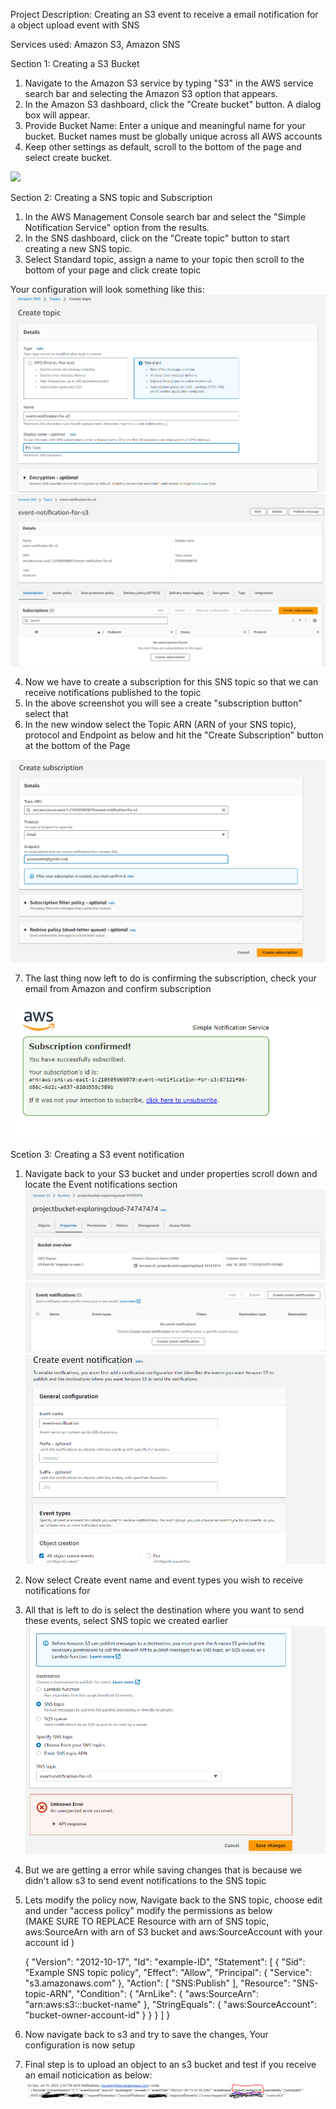 Project Description: Creating an S3 event to receive a email notification for a object upload event with SNS 

Services used: Amazon S3, Amazon SNS

Section 1: Creating a S3 Bucket

1. Navigate to the Amazon S3 service by typing "S3" in the AWS service search bar and selecting the Amazon S3 option that appears.
2. In the Amazon S3 dashboard, click the "Create bucket" button. A dialog box will appear.
3. Provide Bucket Name: Enter a unique and meaningful name for your bucket. Bucket names must be globally unique across all AWS accounts
4. Keep other settings as default, scroll to the bottom of the page and select create bucket.

![](1.JPG)

Section 2: Creating a SNS topic and Subscription

1. In the AWS Management Console search bar and select the "Simple Notification Service" option from the results.
2. In the SNS dashboard, click on the "Create topic" button to start creating a new SNS topic.
3. Select Standard topic, assign a name to your topic then scroll to the bottom of your page and click create topic

Your configuration will look something like this:
![](2.PNG)
![](3.PNG)

4. Now we have to create a subscription for this SNS topic so that we can receive notifications published to the topic
5. In the above screenshot you will see a create "subscription button" select that
6. In the new window select the Topic ARN (ARN of your SNS topic), protocol and Endpoint as below and hit the "Create Subscription" button at the bottom of the Page</br>

![](4.PNG)

7. The last thing now left to do is confirming the subscription, check your email from Amazon and confirm subscription</br>

![](5.PNG)

Scetion 3: Creating a S3 event notification
1. Navigate back to your S3 bucket and under properties scroll down and locate the Event notifications section</br>
![](6.PNG)
![](7.PNG)
![](8.PNG)


2. Now select Create event name and event types you wish to receive notifications for</br>
3. All that is left to do is select the destination where you want to send these events, select SNS topic we created earlier</br>
![](9.PNG)

4. But we are getting a error while saving changes that is because we didn't allow s3 to send event notifications to the SNS topic</br>
5. Lets modify the policy now, Navigate back to the SNS topic, choose edit and under "access policy" modify the permissions as below</br>
(MAKE SURE TO REPLACE Resource with arn of SNS topic, aws:SourceArn with arn of S3 bucket and aws:SourceAccount with your account id )</br>

   {
    "Version": "2012-10-17",
    "Id": "example-ID",
    "Statement": [
        {
            "Sid": "Example SNS topic policy",
            "Effect": "Allow",
            "Principal": {
                "Service": "s3.amazonaws.com"
            },
            "Action": [
                "SNS:Publish"
            ],
            "Resource": "SNS-topic-ARN",
            "Condition": {
                "ArnLike": {
                    "aws:SourceArn": "arn:aws:s3:*:*:bucket-name"
                },
                "StringEquals": {
                    "aws:SourceAccount": "bucket-owner-account-id"
                }
            }
        }
    ]
}                  

  
7. Now navigate back to s3 and try to save the changes, Your configuration is now setup
8. Final step is to upload an object to an s3 bucket and test if you receive an email noticication as below:
![](10.PNG)

   


   


